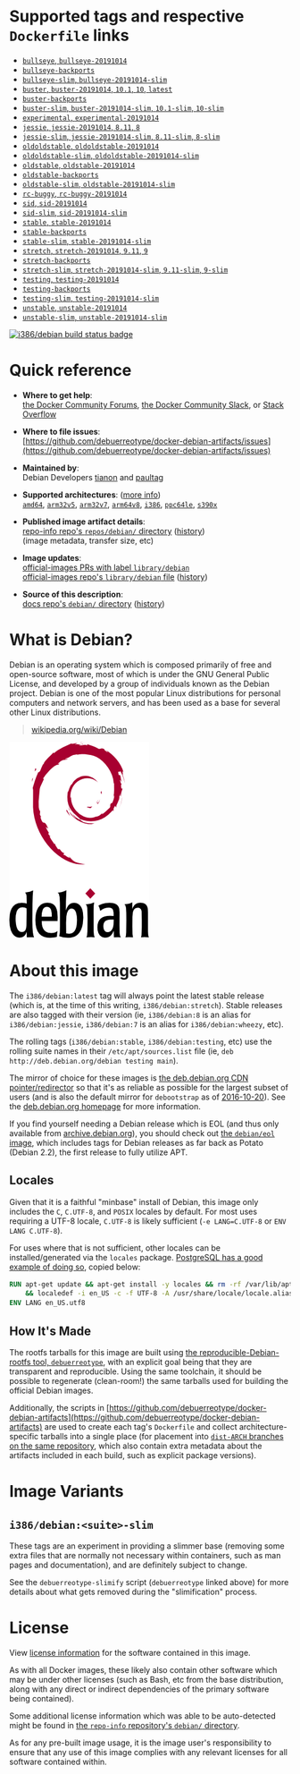 <!--

********************************************************************************

WARNING:

    DO NOT EDIT "debian/README.md"

    IT IS AUTO-GENERATED

    (from the other files in "debian/" combined with a set of templates)

********************************************************************************

-->

# Supported tags and respective `Dockerfile` links

-	[`bullseye`, `bullseye-20191014`](https://github.com/debuerreotype/docker-debian-artifacts/blob/91c9c54b97e89cc0cb152a094a5b79f5885180eb/bullseye/Dockerfile)
-	[`bullseye-backports`](https://github.com/debuerreotype/docker-debian-artifacts/blob/91c9c54b97e89cc0cb152a094a5b79f5885180eb/bullseye/backports/Dockerfile)
-	[`bullseye-slim`, `bullseye-20191014-slim`](https://github.com/debuerreotype/docker-debian-artifacts/blob/91c9c54b97e89cc0cb152a094a5b79f5885180eb/bullseye/slim/Dockerfile)
-	[`buster`, `buster-20191014`, `10.1`, `10`, `latest`](https://github.com/debuerreotype/docker-debian-artifacts/blob/91c9c54b97e89cc0cb152a094a5b79f5885180eb/buster/Dockerfile)
-	[`buster-backports`](https://github.com/debuerreotype/docker-debian-artifacts/blob/91c9c54b97e89cc0cb152a094a5b79f5885180eb/buster/backports/Dockerfile)
-	[`buster-slim`, `buster-20191014-slim`, `10.1-slim`, `10-slim`](https://github.com/debuerreotype/docker-debian-artifacts/blob/91c9c54b97e89cc0cb152a094a5b79f5885180eb/buster/slim/Dockerfile)
-	[`experimental`, `experimental-20191014`](https://github.com/debuerreotype/docker-debian-artifacts/blob/91c9c54b97e89cc0cb152a094a5b79f5885180eb/experimental/Dockerfile)
-	[`jessie`, `jessie-20191014`, `8.11`, `8`](https://github.com/debuerreotype/docker-debian-artifacts/blob/91c9c54b97e89cc0cb152a094a5b79f5885180eb/jessie/Dockerfile)
-	[`jessie-slim`, `jessie-20191014-slim`, `8.11-slim`, `8-slim`](https://github.com/debuerreotype/docker-debian-artifacts/blob/91c9c54b97e89cc0cb152a094a5b79f5885180eb/jessie/slim/Dockerfile)
-	[`oldoldstable`, `oldoldstable-20191014`](https://github.com/debuerreotype/docker-debian-artifacts/blob/91c9c54b97e89cc0cb152a094a5b79f5885180eb/oldoldstable/Dockerfile)
-	[`oldoldstable-slim`, `oldoldstable-20191014-slim`](https://github.com/debuerreotype/docker-debian-artifacts/blob/91c9c54b97e89cc0cb152a094a5b79f5885180eb/oldoldstable/slim/Dockerfile)
-	[`oldstable`, `oldstable-20191014`](https://github.com/debuerreotype/docker-debian-artifacts/blob/91c9c54b97e89cc0cb152a094a5b79f5885180eb/oldstable/Dockerfile)
-	[`oldstable-backports`](https://github.com/debuerreotype/docker-debian-artifacts/blob/91c9c54b97e89cc0cb152a094a5b79f5885180eb/oldstable/backports/Dockerfile)
-	[`oldstable-slim`, `oldstable-20191014-slim`](https://github.com/debuerreotype/docker-debian-artifacts/blob/91c9c54b97e89cc0cb152a094a5b79f5885180eb/oldstable/slim/Dockerfile)
-	[`rc-buggy`, `rc-buggy-20191014`](https://github.com/debuerreotype/docker-debian-artifacts/blob/91c9c54b97e89cc0cb152a094a5b79f5885180eb/rc-buggy/Dockerfile)
-	[`sid`, `sid-20191014`](https://github.com/debuerreotype/docker-debian-artifacts/blob/91c9c54b97e89cc0cb152a094a5b79f5885180eb/sid/Dockerfile)
-	[`sid-slim`, `sid-20191014-slim`](https://github.com/debuerreotype/docker-debian-artifacts/blob/91c9c54b97e89cc0cb152a094a5b79f5885180eb/sid/slim/Dockerfile)
-	[`stable`, `stable-20191014`](https://github.com/debuerreotype/docker-debian-artifacts/blob/91c9c54b97e89cc0cb152a094a5b79f5885180eb/stable/Dockerfile)
-	[`stable-backports`](https://github.com/debuerreotype/docker-debian-artifacts/blob/91c9c54b97e89cc0cb152a094a5b79f5885180eb/stable/backports/Dockerfile)
-	[`stable-slim`, `stable-20191014-slim`](https://github.com/debuerreotype/docker-debian-artifacts/blob/91c9c54b97e89cc0cb152a094a5b79f5885180eb/stable/slim/Dockerfile)
-	[`stretch`, `stretch-20191014`, `9.11`, `9`](https://github.com/debuerreotype/docker-debian-artifacts/blob/91c9c54b97e89cc0cb152a094a5b79f5885180eb/stretch/Dockerfile)
-	[`stretch-backports`](https://github.com/debuerreotype/docker-debian-artifacts/blob/91c9c54b97e89cc0cb152a094a5b79f5885180eb/stretch/backports/Dockerfile)
-	[`stretch-slim`, `stretch-20191014-slim`, `9.11-slim`, `9-slim`](https://github.com/debuerreotype/docker-debian-artifacts/blob/91c9c54b97e89cc0cb152a094a5b79f5885180eb/stretch/slim/Dockerfile)
-	[`testing`, `testing-20191014`](https://github.com/debuerreotype/docker-debian-artifacts/blob/91c9c54b97e89cc0cb152a094a5b79f5885180eb/testing/Dockerfile)
-	[`testing-backports`](https://github.com/debuerreotype/docker-debian-artifacts/blob/91c9c54b97e89cc0cb152a094a5b79f5885180eb/testing/backports/Dockerfile)
-	[`testing-slim`, `testing-20191014-slim`](https://github.com/debuerreotype/docker-debian-artifacts/blob/91c9c54b97e89cc0cb152a094a5b79f5885180eb/testing/slim/Dockerfile)
-	[`unstable`, `unstable-20191014`](https://github.com/debuerreotype/docker-debian-artifacts/blob/91c9c54b97e89cc0cb152a094a5b79f5885180eb/unstable/Dockerfile)
-	[`unstable-slim`, `unstable-20191014-slim`](https://github.com/debuerreotype/docker-debian-artifacts/blob/91c9c54b97e89cc0cb152a094a5b79f5885180eb/unstable/slim/Dockerfile)

[![i386/debian build status badge](https://img.shields.io/jenkins/s/https/doi-janky.infosiftr.net/job/multiarch/job/i386/job/debian.svg?label=i386/debian%20%20build%20job)](https://doi-janky.infosiftr.net/job/multiarch/job/i386/job/debian/)

# Quick reference

-	**Where to get help**:  
	[the Docker Community Forums](https://forums.docker.com/), [the Docker Community Slack](https://blog.docker.com/2016/11/introducing-docker-community-directory-docker-community-slack/), or [Stack Overflow](https://stackoverflow.com/search?tab=newest&q=docker)

-	**Where to file issues**:  
	[https://github.com/debuerreotype/docker-debian-artifacts/issues](https://github.com/debuerreotype/docker-debian-artifacts/issues)

-	**Maintained by**:  
	Debian Developers [tianon](https://qa.debian.org/developer.php?login=tianon) and [paultag](https://qa.debian.org/developer.php?login=paultag)

-	**Supported architectures**: ([more info](https://github.com/docker-library/official-images#architectures-other-than-amd64))  
	[`amd64`](https://hub.docker.com/r/amd64/debian/), [`arm32v5`](https://hub.docker.com/r/arm32v5/debian/), [`arm32v7`](https://hub.docker.com/r/arm32v7/debian/), [`arm64v8`](https://hub.docker.com/r/arm64v8/debian/), [`i386`](https://hub.docker.com/r/i386/debian/), [`ppc64le`](https://hub.docker.com/r/ppc64le/debian/), [`s390x`](https://hub.docker.com/r/s390x/debian/)

-	**Published image artifact details**:  
	[repo-info repo's `repos/debian/` directory](https://github.com/docker-library/repo-info/blob/master/repos/debian) ([history](https://github.com/docker-library/repo-info/commits/master/repos/debian))  
	(image metadata, transfer size, etc)

-	**Image updates**:  
	[official-images PRs with label `library/debian`](https://github.com/docker-library/official-images/pulls?q=label%3Alibrary%2Fdebian)  
	[official-images repo's `library/debian` file](https://github.com/docker-library/official-images/blob/master/library/debian) ([history](https://github.com/docker-library/official-images/commits/master/library/debian))

-	**Source of this description**:  
	[docs repo's `debian/` directory](https://github.com/docker-library/docs/tree/master/debian) ([history](https://github.com/docker-library/docs/commits/master/debian))

# What is Debian?

Debian is an operating system which is composed primarily of free and open-source software, most of which is under the GNU General Public License, and developed by a group of individuals known as the Debian project. Debian is one of the most popular Linux distributions for personal computers and network servers, and has been used as a base for several other Linux distributions.

> [wikipedia.org/wiki/Debian](https://en.wikipedia.org/wiki/Debian)

![logo](https://raw.githubusercontent.com/docker-library/docs/b449be7df57e9ed9086bb5821bfb5d6cdc5d67a4/debian/logo.png)

# About this image

The `i386/debian:latest` tag will always point the latest stable release (which is, at the time of this writing, `i386/debian:stretch`). Stable releases are also tagged with their version (ie, `i386/debian:8` is an alias for `i386/debian:jessie`, `i386/debian:7` is an alias for `i386/debian:wheezy`, etc).

The rolling tags (`i386/debian:stable`, `i386/debian:testing`, etc) use the rolling suite names in their `/etc/apt/sources.list` file (ie, `deb http://deb.debian.org/debian testing main`).

The mirror of choice for these images is [the deb.debian.org CDN pointer/redirector](https://deb.debian.org) so that it's as reliable as possible for the largest subset of users (and is also the default mirror for `debootstrap` as of [2016-10-20](https://anonscm.debian.org/cgit/d-i/debootstrap.git/commit/?id=9e8bc60ad1ccf3a25ce7890526b70059f3e770de)). See the [deb.debian.org homepage](https://deb.debian.org) for more information.

If you find yourself needing a Debian release which is EOL (and thus only available from [archive.debian.org](http://archive.debian.org)), you should check out [the `debian/eol` image](https://hub.docker.com/r/debian/eol/), which includes tags for Debian releases as far back as Potato (Debian 2.2), the first release to fully utilize APT.

## Locales

Given that it is a faithful "minbase" install of Debian, this image only includes the `C`, `C.UTF-8`, and `POSIX` locales by default. For most uses requiring a UTF-8 locale, `C.UTF-8` is likely sufficient (`-e LANG=C.UTF-8` or `ENV LANG C.UTF-8`).

For uses where that is not sufficient, other locales can be installed/generated via the `locales` package. [PostgreSQL has a good example of doing so](https://github.com/docker-library/postgres/blob/69bc540ecfffecce72d49fa7e4a46680350037f9/9.6/Dockerfile#L21-L24), copied below:

```dockerfile
RUN apt-get update && apt-get install -y locales && rm -rf /var/lib/apt/lists/* \
	&& localedef -i en_US -c -f UTF-8 -A /usr/share/locale/locale.alias en_US.UTF-8
ENV LANG en_US.utf8
```

## How It's Made

The rootfs tarballs for this image are built using [the reproducible-Debian-rootfs tool, `debuerreotype`](https://github.com/debuerreotype/debuerreotype), with an explicit goal being that they are transparent and reproducible. Using the same toolchain, it should be possible to regenerate (clean-room!) the same tarballs used for building the official Debian images.

Additionally, the scripts in [https://github.com/debuerreotype/docker-debian-artifacts](https://github.com/debuerreotype/docker-debian-artifacts) are used to create each tag's `Dockerfile` and collect architecture-specific tarballs into a single place (for placement into [`dist-ARCH` branches on the same repository](https://github.com/debuerreotype/docker-debian-artifacts/branches), which also contain extra metadata about the artifacts included in each build, such as explicit package versions).

# Image Variants

## `i386/debian:<suite>-slim`

These tags are an experiment in providing a slimmer base (removing some extra files that are normally not necessary within containers, such as man pages and documentation), and are definitely subject to change.

See the `debuerreotype-slimify` script (`debuerreotype` linked above) for more details about what gets removed during the "slimification" process.

# License

View [license information](https://www.debian.org/social_contract#guidelines) for the software contained in this image.

As with all Docker images, these likely also contain other software which may be under other licenses (such as Bash, etc from the base distribution, along with any direct or indirect dependencies of the primary software being contained).

Some additional license information which was able to be auto-detected might be found in [the `repo-info` repository's `debian/` directory](https://github.com/docker-library/repo-info/tree/master/repos/debian).

As for any pre-built image usage, it is the image user's responsibility to ensure that any use of this image complies with any relevant licenses for all software contained within.
